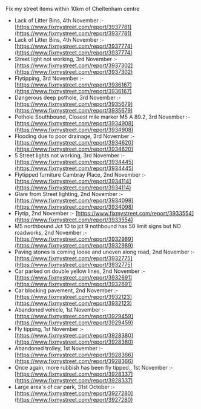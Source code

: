 Fix my street items within 10km of Cheltenham centre

<!-- fix_marker starts -->

- Lack of Litter Bins, 4th November :- [https://www.fixmystreet.com/report/3937781](https://www.fixmystreet.com/report/3937781)
- Lack of Litter Bins, 4th November :- [https://www.fixmystreet.com/report/3937774](https://www.fixmystreet.com/report/3937774)
- Street light not working, 3rd November :- [https://www.fixmystreet.com/report/3937302](https://www.fixmystreet.com/report/3937302)
- Flytipping, 3rd November :- [https://www.fixmystreet.com/report/3936167](https://www.fixmystreet.com/report/3936167)
- Dangerous deep pothole, 3rd November :- [https://www.fixmystreet.com/report/3935679](https://www.fixmystreet.com/report/3935679)
- Pothole Southbound, Closest mile marker M5 A 89.2, 3rd November :- [https://www.fixmystreet.com/report/3934908](https://www.fixmystreet.com/report/3934908)
- Flooding due to poor drainage, 3rd November :- [https://www.fixmystreet.com/report/3934620](https://www.fixmystreet.com/report/3934620)
- 5 Street lights not working, 3rd November :- [https://www.fixmystreet.com/report/3934445](https://www.fixmystreet.com/report/3934445)
- Flytipped furniture Cambray Place, 2nd November :- [https://www.fixmystreet.com/report/3934114](https://www.fixmystreet.com/report/3934114)
- Glare from Street lighting, 2nd November :- [https://www.fixmystreet.com/report/3934098](https://www.fixmystreet.com/report/3934098)
- Flytip, 2nd November :- [https://www.fixmystreet.com/report/3933554](https://www.fixmystreet.com/report/3933554)
- M5 northbound Jct 10 to jct 9 nothbound has 50 limit signs but NO roadworks, 2nd November :- [https://www.fixmystreet.com/report/3932989](https://www.fixmystreet.com/report/3932989)
- Paving stones is coming loose and uneven along road, 2nd November :- [https://www.fixmystreet.com/report/3932775](https://www.fixmystreet.com/report/3932775)
- Car parked on double yellow lines, 2nd November :- [https://www.fixmystreet.com/report/3932691](https://www.fixmystreet.com/report/3932691)
- Car blocking pavement, 2nd November :- [https://www.fixmystreet.com/report/3932123](https://www.fixmystreet.com/report/3932123)
- Abandoned vehicle, 1st November :- [https://www.fixmystreet.com/report/3929459](https://www.fixmystreet.com/report/3929459)
- Fly tipping, 1st November :- [https://www.fixmystreet.com/report/3928380](https://www.fixmystreet.com/report/3928380)
- Abandoned trolley, 1st November :- [https://www.fixmystreet.com/report/3928366](https://www.fixmystreet.com/report/3928366)
- Once again, more rubbish has been fly tipped., 1st November :- [https://www.fixmystreet.com/report/3928337](https://www.fixmystreet.com/report/3928337)
- Large area's of car park, 31st October :- [https://www.fixmystreet.com/report/3927280](https://www.fixmystreet.com/report/3927280)

<!-- fix_marker ends -->